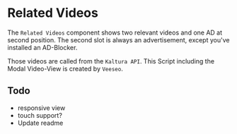 # Related Videos

The `Related Videos` component shows two relevant videos and one AD at second position. The second slot is always an advertisement, except you've installed an AD-Blocker.

Those videos are called from the `Kaltura API`. This Script including the Modal Video-View is created by `Veeseo`.

## Todo

- responsive view
- touch support?
- Update readme
